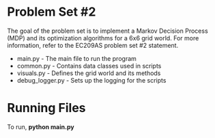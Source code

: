 # Problem Set #2
The goal of the problem set is to implement a Markov Decision Process (MDP) and its optimization algorithms for a 6x6 grid world. For more information, refer to the EC209AS problem set #2 statement.

* main.py - The main file to run the program
* common.py - Contains data classes used in scripts
* visuals.py - Defines the grid world and its methods
* debug_logger.py - Sets up the logging for the scripts

# Running Files
To run, **python main.py**


